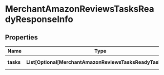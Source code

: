 # MerchantAmazonReviewsTasksReadyResponseInfo


## Properties

| Name | Type | Description | Notes |
|------------ | ------------- | ------------- | -------------|
**tasks** | **List[Optional[MerchantAmazonReviewsTasksReadyTaskInfo]]** | array of tasks |[optional]|